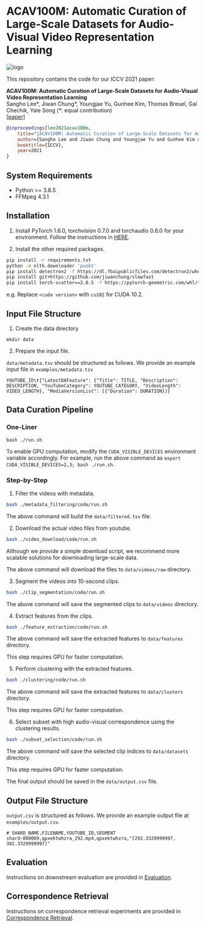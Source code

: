 # ACAV100M: Automatic Curation of Large-Scale Datasets for Audio-Visual Video Representation Learning


![logo](https://user-images.githubusercontent.com/20439768/131711601-ecb41f64-f4f4-4dd9-840d-abff303a8946.gif)


This repository contains the code for our ICCV 2021 paper:

**ACAV100M: Automatic Curation of Large-Scale Datasets for Audio-Visual Video Representation Learning** <br>
Sangho Lee\*, Jiwan Chung\*, Youngjae Yu, Gunhee Kim, Thomas Breuel, Gal Chechik, Yale Song (\*: equal contribution) <br>
[[paper]](https://arxiv.org/abs/2101.10803)

```bibtex
@inproceedings{lee2021acav100m,
    title="{ACAV100M: Automatic Curation of Large-Scale Datasets for Audio-Visual Video Representation Learning}",
    author={Sangho Lee and Jiwan Chung and Youngjae Yu and Gunhee Kim and Thomas Breuel and Gal Chechik and Yale Song},
    booktitle={ICCV},
    year=2021
}
```

## System Requirements

- Python >= 3.8.5
- FFMpeg 4.3.1

## Installation

1. Install PyTorch 1.6.0, torchvision 0.7.0 and torchaudio 0.6.0 for your environment.
Follow the instructions in
[HERE](https://pytorch.org/get-started/previous-versions/).

2. Install the other required packages.

```bash
pip install -r requirements.txt
python -m nltk.downloader 'punkt'
pip install detectron2 -f https://dl.fbaipublicfiles.com/detectron2/wheels/<cuda version>/torch1.6/index.html
pip install git+https://github.com/jiwanchung/slowfast
pip install torch-scatter==2.0.5 -f https://pytorch-geometric.com/whl/torch-1.6.0+<cuda version>.html
```

e\.g\. Replace `<cuda version>` with `cu102` for CUDA 10.2.

## Input File Structure

1. Create the data directory

```
mkdir data
```

2. Prepare the input file.

`data/metadata.tsv` should be structured as follows.
We provide an example input file in `examples/metadata.tsv`

```
YOUTUBE_ID\t{"LatestDAFeature": {"Title": TITLE, "Description": DESCRIPTION, "YouTubeCategory": YOUTUBE_CATEGORY, "VideoLength": VIDEO_LENGTH}, "MediaVersionList": [{"Duration": DURATION}]}
```

## Data Curation Pipeline

### One-Liner

`bash ./run.sh`

To enable GPU computation, modify the `CUDA_VISIBLE_DEVICES` environment variable accordingly.
For example, run the above command as `export CUDA_VISIBLE_DEVICES=2,3; bash ./run.sh`.

### Step-by-Step

1. Filter the videos with metadata.

```bash
bash ./metadata_filtering/code/run.sh
```

The above command will build the `data/filtered.tsv` file.

2. Download the actual video files from youtube.

```bash
bash ./video_download/code/run.sh
```

Although we provide a simple download script,
we recommend more scalable solutions for downloading large-scale data.

The above command will download the files to `data/videos/raw` directory.

3. Segment the videos into 10-second clips.

```bash
bash ./clip_segmentation/code/run.sh
```

The above command will save the segmented clips to `data/videos` directory.

4. Extract features from the clips.

```bash
bash ./feature_extraction/code/run.sh
```

The above command will save the extracted features to `data/features` directory.

This step requires GPU for faster computation.

5. Perform clustering with the extracted features.

```bash
bash ./clustering/code/run.sh
```

The above command will save the extracted features to `data/clusters` directory.

This step requires GPU for faster computation.

6. Select subset with high audio-visual correspondence using the clustering results.

```bash
bash ./subset_selection/code/run.sh
```

The above command will save the selected clip indices to `data/datasets` directory.

This step requires GPU for faster computation.

The final output should be saved in the `data/output.csv` file.

## Output File Structure

`output.csv` is structured as follows.
We provide an example output file at `examples/output.csv`.

```
# SHARD_NAME,FILENAME,YOUTUBE_ID,SEGMENT
shard-000009,qpxektwhzra_292.mp4,qpxektwhzra,"[292.3329999997, 302.3329999997]"
```

## Evaluation

Instructions on downstream evaluation are provided in [Evaluation](evaluation/README.md).

## Correspondence Retrieval

Instructions on correspondence retrieval experiments are provided in [Correspondence Retrieval](correspondence_retrieval/README.md).
